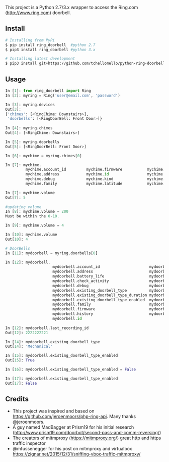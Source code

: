 This project is a Python 2.7/3.x wrapper to access the Ring.com (http://www.ring.com) doorbell.

## Install
```bash
# Installing from PyPi
$ pip install ring_doorbell  #python 2.7
$ pip3 install ring_doorbell #python 3.x

# Installing latest development
$ pip3 install git+https://github.com/tchellomello/python-ring-doorbell@dev --upgrade
```

## Usage
```python
In [1]: from ring_doorbell import Ring
In [2]: myring = Ring('user@email.com', 'password')

In [3]: myring.devices
Out[3]: 
{'chimes': [<RingChime: Downstairs>],
 'doorbells': [<RingDoorBell: Front Door>]}
 
In [4]: myring.chimes
Out[4]: [<RingChime: Downstairs>]

In [5]: myring.doorbells
Out[5]: [<RingDoorBell: Front Door>]

In [6]: mychime = myring.chimes[0]

In [7]: mychime.
         mychime.account_id         mychime.firmware           mychime.linked_tree        mychime.subscribed_motions 
         mychime.address            mychime.id                 mychime.longitude          mychime.timezone           
         mychime.debug              mychime.kind               mychime.name               mychime.update             
         mychime.family             mychime.latitude           mychime.subscribed         mychime.volume  

In [7]: mychime.volume
Out[7]: 5
    
#updating volume
In [8]: mychime.volume = 200
Must be within the 0-10.

In [9]: mychime.volume = 4

In [10]: mychime.volume
Out[10]: 4

# DoorBells 
In [11]: mydoorbell = myring.doorbells[0]

In [12]: mydoorbell.
                     mydoorbell.account_id                      mydoorbell.kind                            
                     mydoorbell.address                         mydoorbell.last_recording_id               
                     mydoorbell.battery_life                    mydoorbell.latitude                        
                     mydoorbell.check_activity                  mydoorbell.live_streaming_json             
                     mydoorbell.debug                           mydoorbell.longitude                       
                     mydoorbell.existing_doorbell_type          mydoorbell.name                            
                     mydoorbell.existing_doorbell_type_duration mydoorbell.recording_download              
                     mydoorbell.existing_doorbell_type_enabled  mydoorbell.recording_url                   
                     mydoorbell.family                          mydoorbell.timezone                        
                     mydoorbell.firmware                        mydoorbell.update                          
                     mydoorbell.history                         mydoorbell.volume                          
                     mydoorbell.id                                                                
                     
In [12]: mydoorbell.last_recording_id
Out[12]: 2222222221

In [14]: mydoorbell.existing_doorbell_type
Out[14]: 'Mechanical'

In [15]: mydoorbell.existing_doorbell_type_enabled
Out[15]: True

In [16]: mydoorbell.existing_doorbell_type_enabled = False

In [17]: mydoorbell.existing_doorbell_type_enabled
Out[17]: False
```

## Credits
- This project was inspired and based on https://github.com/jeroenmoors/php-ring-api. Many thanks @jeroenmoors.
- A guy named MadBagger at Prism19 for his initial research (http://www.prism19.com/doorbot/second-pass-and-comm-reversing/)
- The creators of mitmproxy (https://mitmproxy.org/) great http and https traffic inspector
- @mfussenegger for his post on mitmproxy and virtualbox https://zignar.net/2015/12/31/sniffing-vbox-traffic-mitmproxy/

